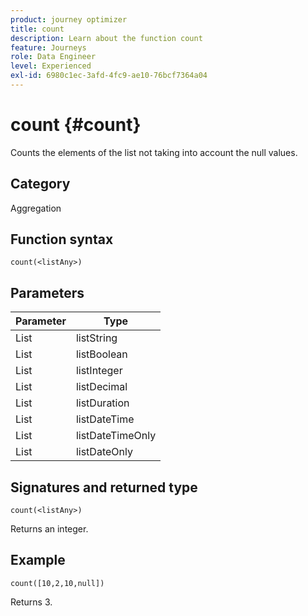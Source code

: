 ```yaml
---
product: journey optimizer
title: count
description: Learn about the function count
feature: Journeys
role: Data Engineer
level: Experienced
exl-id: 6980c1ec-3afd-4fc9-ae10-76bcf7364a04
---
```

# count {#count}

Counts the elements of the list not taking into account the null values.

## Category

Aggregation

## Function syntax

`count(<listAny>)`

## Parameters

| Parameter | Type             |
|-----------|------------------|
| List      | listString       |
| List      | listBoolean      |
| List      | listInteger      |
| List      | listDecimal      |
| List      | listDuration     |
| List      | listDateTime     |
| List      | listDateTimeOnly |
| List      | listDateOnly     |

## Signatures and returned type

`count(<listAny>)`

Returns an integer.

## Example

`count([10,2,10,null])`

Returns 3.
